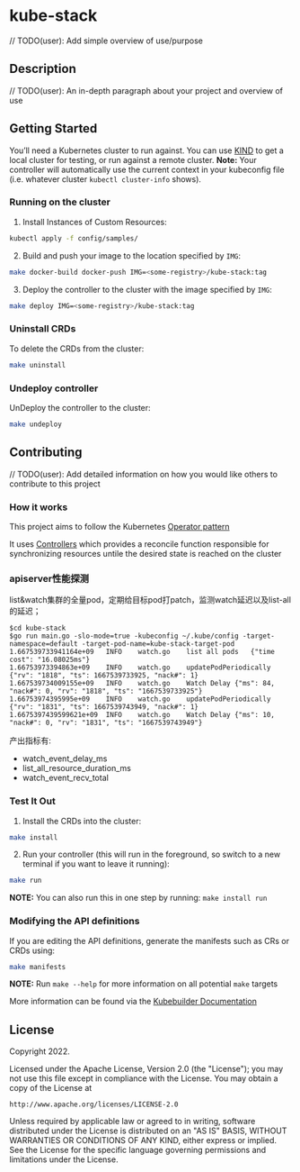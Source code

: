# kube-stack
// TODO(user): Add simple overview of use/purpose

## Description
// TODO(user): An in-depth paragraph about your project and overview of use

## Getting Started
You’ll need a Kubernetes cluster to run against. You can use [KIND](https://sigs.k8s.io/kind) to get a local cluster for testing, or run against a remote cluster.
**Note:** Your controller will automatically use the current context in your kubeconfig file (i.e. whatever cluster `kubectl cluster-info` shows).

### Running on the cluster
1. Install Instances of Custom Resources:

```sh
kubectl apply -f config/samples/
```

2. Build and push your image to the location specified by `IMG`:

```sh
make docker-build docker-push IMG=<some-registry>/kube-stack:tag
```

3. Deploy the controller to the cluster with the image specified by `IMG`:

```sh
make deploy IMG=<some-registry>/kube-stack:tag
```

### Uninstall CRDs
To delete the CRDs from the cluster:

```sh
make uninstall
```

### Undeploy controller
UnDeploy the controller to the cluster:

```sh
make undeploy
```

## Contributing
// TODO(user): Add detailed information on how you would like others to contribute to this project

### How it works
This project aims to follow the Kubernetes [Operator pattern](https://kubernetes.io/docs/concepts/extend-kubernetes/operator/)

It uses [Controllers](https://kubernetes.io/docs/concepts/architecture/controller/)
which provides a reconcile function responsible for synchronizing resources untile the desired state is reached on the cluster

### apiserver性能探测
list&watch集群的全量pod，定期给目标pod打patch，监测watch延迟以及list-all的延迟；
```
$cd kube-stack
$go run main.go -slo-mode=true -kubeconfig ~/.kube/config -target-namespace=default -target-pod-name=kube-stack-target-pod
1.667539733941164e+09	INFO	watch.go	list all pods	{"time cost": "16.08025ms"}
1.66753973394863e+09	INFO	watch.go	updatePodPeriodically	{"rv": "1818", "ts": 1667539733925, "nack#": 1}
1.667539734009155e+09	INFO	watch.go	Watch Delay	{"ms": 84, "nack#": 0, "rv": "1818", "ts": "1667539733925"}
1.66753974395995e+09	INFO	watch.go	updatePodPeriodically	{"rv": "1831", "ts": 1667539743949, "nack#": 1}
1.6675397439599621e+09	INFO	watch.go	Watch Delay	{"ms": 10, "nack#": 0, "rv": "1831", "ts": "1667539743949"}
```
产出指标有:
* watch_event_delay_ms
* list_all_resource_duration_ms
* watch_event_recv_total

### Test It Out
1. Install the CRDs into the cluster:

```sh
make install
```

2. Run your controller (this will run in the foreground, so switch to a new terminal if you want to leave it running):

```sh
make run
```

**NOTE:** You can also run this in one step by running: `make install run`

### Modifying the API definitions
If you are editing the API definitions, generate the manifests such as CRs or CRDs using:

```sh
make manifests
```

**NOTE:** Run `make --help` for more information on all potential `make` targets

More information can be found via the [Kubebuilder Documentation](https://book.kubebuilder.io/introduction.html)

## License

Copyright 2022.

Licensed under the Apache License, Version 2.0 (the "License");
you may not use this file except in compliance with the License.
You may obtain a copy of the License at

    http://www.apache.org/licenses/LICENSE-2.0

Unless required by applicable law or agreed to in writing, software
distributed under the License is distributed on an "AS IS" BASIS,
WITHOUT WARRANTIES OR CONDITIONS OF ANY KIND, either express or implied.
See the License for the specific language governing permissions and
limitations under the License.
